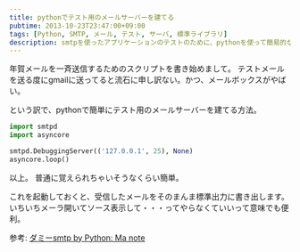 ```yaml
---
title: pythonでテスト用のメールサーバーを建てる
pubtime: 2013-10-23T23:47:00+09:00
tags: [Python, SMTP, メール, テスト, サーバ, 標準ライブラリ]
description: smtpを使ったアプリケーションのテストのために、pythonを使って簡易的なデバッグ用サーバーを立ち上げる手順です。
---
```


年賀メールを一斉送信するためのスクリプトを書き始めまして。
テストメールを送る度にgmailに送ってると流石に申し訳ない。かつ、メールボックスがやばい。

という訳で、pythonで簡単にテスト用のメールサーバーを建てる方法。

``` python
import smtpd
import asyncore

smtpd.DebuggingServer(('127.0.0.1', 25), None)
asyncore.loop()
```

以上。
普通に覚えられちゃいそうなくらい簡単。

これを起動しておくと、受信したメールをそのまんま標準出力に書き出します。
いちいちメーラ開いてソース表示して・・・ってやらなくていいって意味でも便利。

参考: [ダミーsmtp by Python: Ma note](http://m97087yh.seesaa.net/article/122930791.html)
